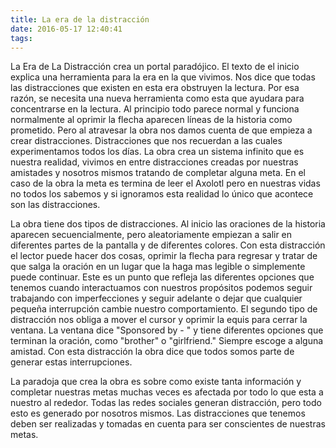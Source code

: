 ```yaml
---
title: La era de la distracción
date: 2016-05-17 12:40:41
tags:
---
```


La Era de La Distracción crea un portal paradójico. El texto de el inicio explica una herramienta para la era en la que vivimos. Nos dice que todas las distracciones que existen en esta era obstruyen la lectura. Por esa razón, se necesita una nueva herramienta como esta que ayudara para concentrarse en la lectura. Al principio todo parece normal y funciona normalmente al oprimir la flecha aparecen líneas de la historia como prometido. Pero al atravesar la obra nos damos cuenta de que empieza a crear distracciones. Distracciones que nos recuerdan a las cuales experimentamos todos los días. La obra crea un sistema infinito que es nuestra realidad, vivimos en entre distracciones creadas por nuestras amistades y nosotros mismos tratando de completar alguna meta. En el caso de la obra la meta es termina de leer el Axolotl pero en nuestras vidas no todos los sabemos y si ignoramos esta realidad lo único que acontece son las distracciones.

La obra tiene dos tipos de distracciones. Al inicio las oraciones de la historia aparecen secuencialmente, pero aleatoriamente empiezan a salir en diferentes partes de la pantalla y de diferentes colores. Con esta distracción el lector puede hacer dos cosas, oprimir la flecha para regresar y tratar de que salga la oración en un lugar que la haga mas legible o simplemente puede continuar. Este es un punto que refleja las diferentes opciones que tenemos cuando interactuamos con nuestros propósitos podemos seguir trabajando con imperfecciones y seguir adelante o dejar que cualquier pequeña interrupción cambie nuestro comportamiento. El segundo tipo de distracción nos obliga a mover el cursor y oprimir la equis para cerrar la ventana. La ventana dice "Sponsored by - " y tiene diferentes opciones que terminan la oración, como "brother" o "girlfriend." Siempre escoge a alguna amistad. Con esta distracción la obra dice que todos somos parte de generar estas interrupciones.

La paradoja que crea la obra es sobre como existe tanta información y completar nuestras metas muchas veces es afectada por todo lo que esta a nuestro al rededor. Todas las redes sociales generan distracción, pero todo esto es generado por nosotros mismos. Las distracciones que tenemos deben ser realizadas y tomadas en cuenta para ser conscientes de nuestras metas.
